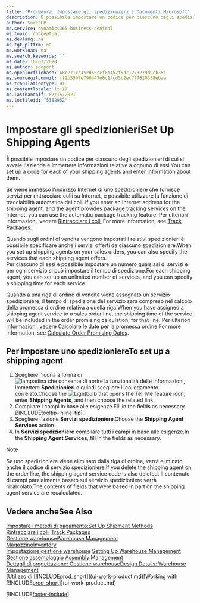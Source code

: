 ```yaml
---
title: 'Procedura: Impostare gli spedizionieri | Documenti Microsoft'
description: È possibile impostare un codice per ciascuno degli spedizionieri di cui si avvale l'azienda e immettere informazioni relative a ognuno di essi.
author: SorenGP
ms.service: dynamics365-business-central
ms.topic: conceptual
ms.devlang: na
ms.tgt_pltfrm: na
ms.workload: na
ms.search.keywords: ''
ms.date: 10/01/2020
ms.author: edupont
ms.openlocfilehash: 68c271cc452d60cef8b457f5dc1273279d9cb351
ms.sourcegitcommit: ff2b55b7e790447e0c1fcd5c2ec7f7610338ebaa
ms.translationtype: HT
ms.contentlocale: it-IT
ms.lasthandoff: 02/15/2021
ms.locfileid: "5382952"
---
```

# <a name="set-up-shipping-agents"></a><span data-ttu-id="72fe9-103">Impostare gli spedizionieri</span><span class="sxs-lookup"><span data-stu-id="72fe9-103">Set Up Shipping Agents</span></span>
<span data-ttu-id="72fe9-104">È possibile impostare un codice per ciascuno degli spedizionieri di cui si avvale l'azienda e immettere informazioni relative a ognuno di essi.</span><span class="sxs-lookup"><span data-stu-id="72fe9-104">You can set up a code for each of your shipping agents and enter information about them.</span></span>  

<span data-ttu-id="72fe9-105">Se viene immesso l'indirizzo Internet di uno spedizioniere che fornisce servizi per rintracciare colli su Internet, è possibile utilizzare la funzione di tracciabilità automatica dei colli.</span><span class="sxs-lookup"><span data-stu-id="72fe9-105">If you enter an Internet address for the shipping agent, and the agent provides package tracking services on the Internet, you can use the automatic package tracking feature.</span></span> <span data-ttu-id="72fe9-106">Per ulteriori informazioni, vedere [Rintracciare i colli](sales-how-track-packages.md).</span><span class="sxs-lookup"><span data-stu-id="72fe9-106">For more information, see [Track Packages](sales-how-track-packages.md).</span></span>

<span data-ttu-id="72fe9-107">Quando sugli ordini di vendita vengono impostati i relativi spedizionieri è possibile specificare anche i servizi offerti da ciascuno spedizioniere.</span><span class="sxs-lookup"><span data-stu-id="72fe9-107">When you set up shipping agents on your sales orders, you can also specify the services that each shipping agent offers.</span></span>  
<span data-ttu-id="72fe9-108">Per ciascuno di essi è possibile impostare un numero qualsiasi di servizi e per ogni servizio si può impostare il tempo di spedizione.</span><span class="sxs-lookup"><span data-stu-id="72fe9-108">For each shipping agent, you can set up an unlimited number of services, and you can specify a shipping time for each service.</span></span>  

<span data-ttu-id="72fe9-109">Quando a una riga di ordine di vendita viene assegnato un servizio spedizioniere, il tempo di spedizione del servizio sarà compreso nel calcolo della promessa d'ordine relativa a quella riga.</span><span class="sxs-lookup"><span data-stu-id="72fe9-109">When you have assigned a shipping agent service to a sales order line, the shipping time of the service will be included in the order promising calculation, for that line.</span></span> <span data-ttu-id="72fe9-110">Per ulteriori informazioni, vedere [Calcolare le date per la promessa ordine](sales-how-to-calculate-order-promising-dates.md).</span><span class="sxs-lookup"><span data-stu-id="72fe9-110">For more information, see [Calculate Order Promising Dates](sales-how-to-calculate-order-promising-dates.md).</span></span>

## <a name="to-set-up-a-shipping-agent"></a><span data-ttu-id="72fe9-111">Per impostare uno spedizioniere</span><span class="sxs-lookup"><span data-stu-id="72fe9-111">To set up a shipping agent</span></span>  
1.  <span data-ttu-id="72fe9-112">Scegliere l'icona a forma di ![lampadina che consente di aprire la funzionalità delle informazioni](media/ui-search/search_small.png "Informazioni sull'operazione che si desidera eseguire"), immettere **Spedizionieri** e quindi scegliere il collegamento correlato.</span><span class="sxs-lookup"><span data-stu-id="72fe9-112">Choose the ![Lightbulb that opens the Tell Me feature](media/ui-search/search_small.png "Tell me what you want to do") icon, enter **Shipping Agents**, and then choose the related link.</span></span>  
2.  <span data-ttu-id="72fe9-113">Compilare i campi in base alle esigenze.</span><span class="sxs-lookup"><span data-stu-id="72fe9-113">Fill in the fields as necessary.</span></span> [!INCLUDE[tooltip-inline-tip](includes/tooltip-inline-tip_md.md)]<span data-ttu-id="72fe9-114">.</span><span class="sxs-lookup"><span data-stu-id="72fe9-114">.</span></span>  
3.  <span data-ttu-id="72fe9-115">Scegliere l'azione **Servizi spedizioniere**.</span><span class="sxs-lookup"><span data-stu-id="72fe9-115">Choose the **Shipping Agent Services** action.</span></span>
4. <span data-ttu-id="72fe9-116">In **Servizi spedizioniere** compilare tutti i campi in base alle esigenze.</span><span class="sxs-lookup"><span data-stu-id="72fe9-116">In the **Shipping Agent Services**, fill in the fields as necessary.</span></span>

> [!NOTE]  
>  <span data-ttu-id="72fe9-117">Se uno spedizioniere viene eliminato dalla riga di ordine, verrà eliminato anche il codice di servizio spedizioniere.</span><span class="sxs-lookup"><span data-stu-id="72fe9-117">If you delete the shipping agent on the order line, the shipping agent service code is also deleted.</span></span> <span data-ttu-id="72fe9-118">Il contenuto di campi parzialmente basato sul servizio spedizioniere verrà ricalcolato.</span><span class="sxs-lookup"><span data-stu-id="72fe9-118">The contents of fields that were based in part on the shipping agent service are recalculated.</span></span>  

## <a name="see-also"></a><span data-ttu-id="72fe9-119">Vedere anche</span><span class="sxs-lookup"><span data-stu-id="72fe9-119">See Also</span></span>
[<span data-ttu-id="72fe9-120">Impostare i metodi di pagamento:</span><span class="sxs-lookup"><span data-stu-id="72fe9-120">Set Up Shipment Methods</span></span>](sales-how-set-up-shipment-methods.md)  
<span data-ttu-id="72fe9-121">[Rintracciare i colli](sales-how-track-packages.md)  </span><span class="sxs-lookup"><span data-stu-id="72fe9-121">[Track Packages](sales-how-track-packages.md)  </span></span>  
[<span data-ttu-id="72fe9-122">Gestione warehouse</span><span class="sxs-lookup"><span data-stu-id="72fe9-122">Warehouse Management</span></span>](warehouse-manage-warehouse.md)  
[<span data-ttu-id="72fe9-123">Magazzino</span><span class="sxs-lookup"><span data-stu-id="72fe9-123">Inventory</span></span>](inventory-manage-inventory.md)  
<span data-ttu-id="72fe9-124">[Impostazione gestione warehouse](warehouse-setup-warehouse.md)   </span><span class="sxs-lookup"><span data-stu-id="72fe9-124">[Setting Up Warehouse Management](warehouse-setup-warehouse.md)   </span></span>  
<span data-ttu-id="72fe9-125">[Gestione assemblaggio](assembly-assemble-items.md)  </span><span class="sxs-lookup"><span data-stu-id="72fe9-125">[Assembly Management](assembly-assemble-items.md)  </span></span>  
[<span data-ttu-id="72fe9-126">Dettagli di progettazione: Gestione warehouse</span><span class="sxs-lookup"><span data-stu-id="72fe9-126">Design Details: Warehouse Management</span></span>](design-details-warehouse-management.md)  
<span data-ttu-id="72fe9-127">[Utilizzo di [!INCLUDE[prod_short](includes/prod_short.md)]](ui-work-product.md)</span><span class="sxs-lookup"><span data-stu-id="72fe9-127">[Working with [!INCLUDE[prod_short](includes/prod_short.md)]](ui-work-product.md)</span></span>  


[!INCLUDE[footer-include](includes/footer-banner.md)]